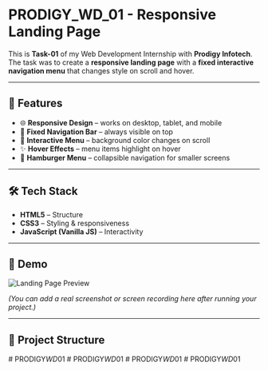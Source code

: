 # PRODIGY_WD_01 - Responsive Landing Page

This is **Task-01** of my Web Development Internship with **Prodigy Infotech**.  
The task was to create a **responsive landing page** with a **fixed interactive navigation menu** that changes style on scroll and hover.

---

## 🚀 Features
- 🌐 **Responsive Design** – works on desktop, tablet, and mobile  
- 📌 **Fixed Navigation Bar** – always visible on top  
- 🎨 **Interactive Menu** – background color changes on scroll  
- ✨ **Hover Effects** – menu items highlight on hover  
- 📱 **Hamburger Menu** – collapsible navigation for smaller screens  

---

## 🛠️ Tech Stack
- **HTML5** – Structure  
- **CSS3** – Styling & responsiveness  
- **JavaScript (Vanilla JS)** – Interactivity  

---

## 📸 Demo
![Landing Page Preview](https://via.placeholder.com/800x400.png?text=Landing+Page+Preview)

*(You can add a real screenshot or screen recording here after running your project.)*

---

## 📂 Project Structure
#   P R O D I G Y _ W D _ 0 1  
 #   P R O D I G Y _ W D _ 0 1  
 #   P R O D I G Y _ W D _ 0 1  
 #   P R O D I G Y _ W D _ 0 1  
 